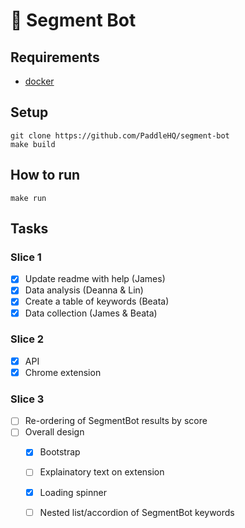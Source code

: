 # 🤖 Segment Bot

## Requirements
- [docker](https://docs.docker.com/install/overview/)

## Setup
    git clone https://github.com/PaddleHQ/segment-bot
    make build

## How to run
    make run

## Tasks
### Slice 1
- [X] Update readme with help (James)
- [x] Data analysis (Deanna & Lin)
- [x] Create a table of keywords (Beata)
- [x] Data collection (James & Beata)

### Slice 2
- [x] API
- [x] Chrome extension 

### Slice 3
- [ ] Re-ordering of SegmentBot results by score
- [ ] Overall design
    - [x] Bootstrap
    - [ ] Explainatory text on extension
    - [x] Loading spinner
    - [ ] Nested list/accordion of SegmentBot keywords
    

